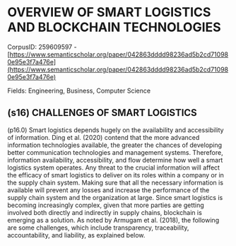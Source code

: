 # OVERVIEW OF SMART LOGISTICS AND BLOCKCHAIN TECHNOLOGIES

CorpusID: 259609597 - [https://www.semanticscholar.org/paper/042863dddd98236ad5b2cd710980e95e3f7a476e](https://www.semanticscholar.org/paper/042863dddd98236ad5b2cd710980e95e3f7a476e)

Fields: Engineering, Business, Computer Science

## (s16) CHALLENGES OF SMART LOGISTICS
(p16.0) Smart logistics depends hugely on the availability and accessibility of information. Ding et al. (2020) contend that the more advanced information technologies available, the greater the chances of developing better communication technologies and management systems. Therefore, information availability, accessibility, and flow determine how well a smart logistics system operates. Any threat to the crucial information will affect the efficacy of smart logistics to deliver on its roles within a company or in the supply chain system. Making sure that all the necessary information is available will prevent any losses and increase the performance of the supply chain system and the organization at large. Since smart logistics is becoming increasingly complex, given that more parties are getting involved both directly and indirectly in supply chains, blockchain is emerging as a solution. As noted by Armugam et al. (2018), the following are some challenges, which include transparency, traceability, accountability, and liability, as explained below.
